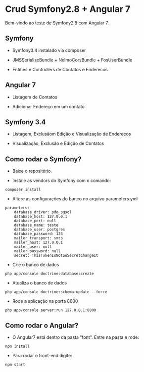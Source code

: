 Crud Symfony2.8 + Angular 7
========================

Bem-vindo ao teste de Symfony2.8 com Angular 7.

Symfony
--------------

  * Symfony3.4 instalado via composer 

  * JMSSerializeBundle + NelmoCorsBundle + FosUserBundle

  * Entities e Controllers de Contatos e Enderecos

Angular 7
--------------

  * Listagem de Contatos

  * Adicionar Endereço em um contato
  
Symfony 3.4
--------------

  * Listagem, Exclusãom Edição e Visualização de Endereços

  * Visualização, Exclusão e Edição de Contatos
  

Como rodar o Symfony?
--------------

  * Baixe o repositório.

  * Instale as vendors do Symfony com o comando:
```
composer install
```
  * Altere as configurações do banco no arquivo parameters.yml
```
parameters:
    database_driver: pdo_pgsql
    database_host: 127.0.0.1
    database_port: null
    database_name: teste
    database_user: postgres
    database_password: 123
    mailer_transport: smtp
    mailer_host: 127.0.0.1
    mailer_user: null
    mailer_password: null
    secret: ThisTokenIsNotSoSecretChangeIt
```
  * Crie o banco de dados
```
php app/console doctrine:database:create
``` 
  * Atualiza o banco de dados
```
php app/console doctrine:schema:update --force
``` 
  * Rode a aplicação na porta 8000
```
php app/console server:run 127.0.0.1:8000
``` 

Como rodar o Angular?
--------------
  * O Angular7 está dentro da pasta "font". Entre na pasta e rode:
```
npm install
```
  * Para rodar o front-end digite:
```
npm start
```

  

